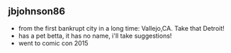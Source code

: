 ## jbjohnson86

- from the first bankrupt city in a long time: Vallejo,CA. Take that Detroit!
- has a pet betta, it has no name, i'll take suggestions!
- went to comic con 2015
